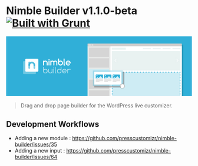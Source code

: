 # Nimble Builder v1.1.0-beta [![Built with Grunt](https://cdn.gruntjs.com/builtwith.png)](http://gruntjs.com/)
![Nimble Builder](/nimble.jpg)

> Drag and drop page builder for the WordPress live customizer.

## Development Workflows
- Adding a new module : https://github.com/presscustomizr/nimble-builder/issues/35
- Adding a new input : https://github.com/presscustomizr/nimble-builder/issues/64
